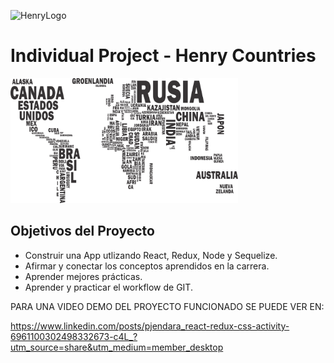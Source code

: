 ![HenryLogo](https://d31uz8lwfmyn8g.cloudfront.net/Assets/logo-henry-white-lg.png)

# Individual Project - Henry Countries

<p align="left">
  <img height="200" src="./countries.png" />
</p>

## Objetivos del Proyecto

- Construir una App utlizando React, Redux, Node y Sequelize.
- Afirmar y conectar los conceptos aprendidos en la carrera.
- Aprender mejores prácticas.
- Aprender y practicar el workflow de GIT.


PARA UNA VIDEO DEMO DEL PROYECTO FUNCIONADO SE PUEDE VER EN:

https://www.linkedin.com/posts/pjendara_react-redux-css-activity-6961100302498332673-c4L_?utm_source=share&utm_medium=member_desktop



